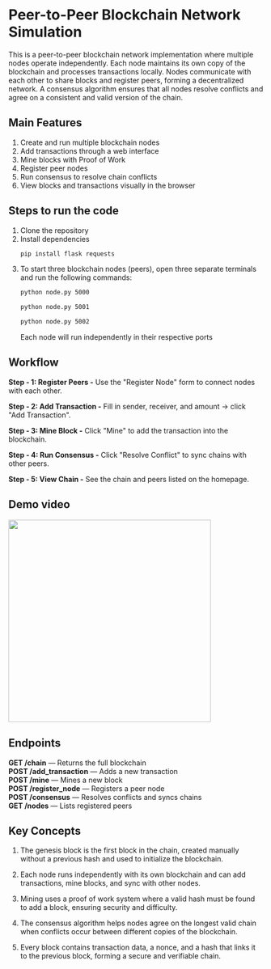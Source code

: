 # Peer-to-Peer Blockchain Network Simulation
This is a peer-to-peer blockchain network implementation where multiple nodes operate independently. Each node maintains its own copy of the blockchain and processes transactions locally. Nodes communicate with each other to share blocks and register peers, forming a decentralized network. A consensus algorithm ensures that all nodes resolve conflicts and agree on a consistent and valid version of the chain.

## Main Features
1. Create and run multiple blockchain nodes
2. Add transactions through a web interface
3. Mine blocks with Proof of Work
4. Register peer nodes
5. Run consensus to resolve chain conflicts
6. View blocks and transactions visually in the browser
   
## Steps to run the code
1. Clone the repository
2. Install dependencies
   ```bash
   pip install flask requests
   ```
3. To start three blockchain nodes (peers), open three separate terminals and run the following commands:
    ```bash
    python node.py 5000
    ```
    ```bash
    python node.py 5001
    ```
    ```bash
    python node.py 5002
    ```
    Each node will run independently in their respective ports
## Workflow
**Step - 1: Register Peers -**
Use the "Register Node" form to connect nodes with each other.

**Step - 2: Add Transaction -**
Fill in sender, receiver, and amount → click "Add Transaction".

**Step - 3: Mine Block -**
Click "Mine" to add the transaction into the blockchain.

**Step - 4: Run Consensus -**
Click "Resolve Conflict" to sync chains with other peers.

**Step - 5: View Chain -**
See the chain and peers listed on the homepage.
## Demo video
<a href="https://www.youtube.com/watch?v=MoFDihKRCxE">
  <img src="https://i9.ytimg.com/vi/MoFDihKRCxE/maxresdefault.jpg?v=6873b4f7&sqp=CITszsMG&rs=AOn4CLBrW7tWvsLuA1fGQlf0YEQ1soH0rQ" width="400"/>
</a>

## Endpoints
**GET /chain** — Returns the full blockchain  
**POST /add_transaction** — Adds a new transaction  
**POST /mine** — Mines a new block  
**POST /register_node** — Registers a peer node  
**POST /consensus** — Resolves conflicts and syncs chains  
**GET /nodes** — Lists registered peers

## Key Concepts
1. The genesis block is the first block in the chain, created manually without a previous hash and used to initialize the blockchain.

2. Each node runs independently with its own blockchain and can add transactions, mine blocks, and sync with other nodes.

3. Mining uses a proof of work system where a valid hash must be found to add a block, ensuring security and difficulty.

4. The consensus algorithm helps nodes agree on the longest valid chain when conflicts occur between different copies of the blockchain.

5. Every block contains transaction data, a nonce, and a hash that links it to the previous block, forming a secure and verifiable chain.



